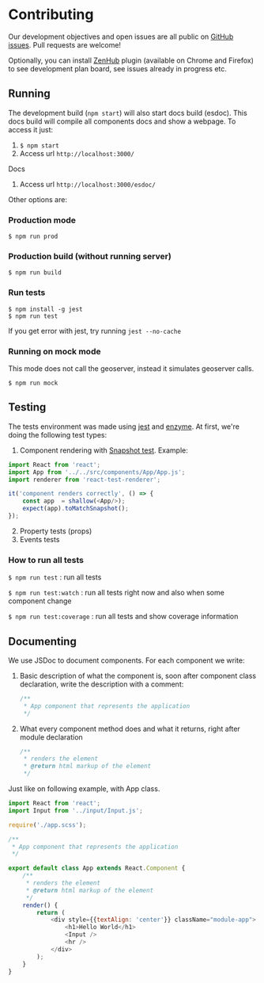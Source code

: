 # Contributing

Our development objectives and open issues are all public on [GitHub issues](https://github.com/MinisterioPublicoRJ/inloco/issues). Pull requests are welcome!

Optionally, you can install [ZenHub](https://github.com/marketplace/zenhub) plugin (available on Chrome and Firefox) to see development plan board, see issues already in progress etc.

## Running
The development build (`npm start`) will also start docs build (esdoc). This docs build will compile all components docs and show a webpage. To access it just:
1. `$ npm start`
1. Access url `http://localhost:3000/`

Docs
1. Access url `http://localhost:3000/esdoc/`

Other options are:

### Production mode

```
$ npm run prod
```

### Production build (without running server)

```
$ npm run build
```

### Run tests

```
$ npm install -g jest
$ npm run test
```
If you get error with jest, try running `jest --no-cache`

### Running on mock mode
This mode does not call the geoserver, instead it simulates geoserver calls.

```
$ npm run mock
```

## Testing
The tests environment was made using [jest](https://facebook.github.io/jest/) and [enzyme](https://github.com/airbnb/enzyme). At first, we're doing the following test types:
1. Component rendering with [Snapshot test](https://facebook.github.io/jest/docs/snapshot-testing.html). Example:

```javascript
import React from 'react';
import App from '../../src/components/App/App.js';
import renderer from 'react-test-renderer';

it('component renders correctly', () => {
    const app  = shallow(<App/>);
    expect(app).toMatchSnapshot();
});
```

2. Property tests (props)
3. Events tests

### How to run all tests
`$ npm run test` : run all tests

`$ npm run test:watch` : run all tests right now and also when some component change

`$ npm run test:coverage` : run all tests and show coverage information



## Documenting
We use JSDoc to document components. For each component we write:
1. Basic description of what the component is, soon after component class declaration, write the description with a comment:
    ```javascript
    /**
     * App component that represents the application
     */
     ```
1. What every component method does and what it returns, right after module declaration
    ```javascript
    /**
     * renders the element
     * @return html markup of the element
     */
     ```

Just like on following example, with App class.
```javascript
import React from 'react';
import Input from '../input/Input.js';

require('./app.scss');

/**
 * App component that represents the application
 */

export default class App extends React.Component {
    /**
     * renders the element
     * @return html markup of the element
     */
    render() {
        return (
            <div style={{textAlign: 'center'}} className="module-app">
                <h1>Hello World</h1>
                <Input />
                <hr />
            </div>
        );
    }
}
```
